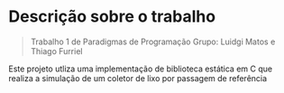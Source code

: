 # Descrição sobre o trabalho
> Trabalho 1 de Paradigmas de Programação
> Grupo: Luidgi Matos e Thiago Furriel

Este projeto utliza uma implementação de biblioteca estática em C que realiza a simulação de um coletor de lixo por passagem de referência
